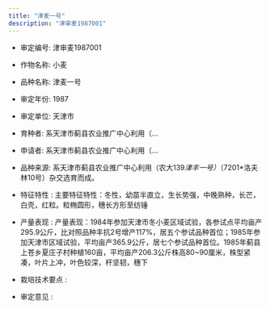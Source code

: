 ```yaml
---
title: "津麦一号"
description: "津审麦1987001"
---
```

* 审定编号:  津审麦1987001

*  作物名称:  小麦

*  品种名称:  津麦一号

*  审定年份:  1987

*  审定单位:  天津市

* 育种者:  系天津市蓟县农业推广中心利用（...

*  申请者:  系天津市蓟县农业推广中心利用（...

*  品种来源:  系天津市蓟县农业推广中心利用（农大139*津丰一号）*（7201*洛夫林10号）杂交选育而成。

*  特征特性 : 
主要特征特性：冬性，幼苗半直立，生长势强，中晚熟种，长芒，白壳，红粒。粒椭圆形，穗长方形至纺锤
 
*  产量表现 : 
产量表现：1984年参加天津市冬小麦区域试验，各参试点平均亩产295.9公斤，比对照品种丰抗2号增产117%，居五个参试品种首位；1985年参加天津市区域试验，平均亩产365.9公斤，居七个参试品种首位。1985年蓟县上苍乡夏庄子村种植160亩，平均亩产206.3公斤株高80~90厘米，株型紧凑，叶片上冲，叶色较深，杆坚韧，穗下

*  栽培技术要点 : 


*  审定意见 : 

